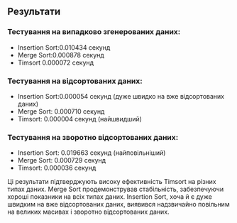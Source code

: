 ## Результати
### Тестування на випадково згенерованих даних:
- Insertion Sort:0.010434 секунд
- Merge Sort:0.000878 секунд
- Timsort 0.000072 секунд

### Тестування на відсортованих даних:
- Insertion Sort:0.000054 секунд (дуже швидко на вже відсортованих даних)
- Merge Sort: 0.000710 секунд
- Timsort: 0.000004 секунд (найшвидший)

### Тестування на зворотно відсортованих даних:
- Insertion Sort: 0.019663 секунд (найповільніший)
- Merge Sort: 0.000729 секунд
- Timsort: 0.000036 секунд

Ці результати підтверджують високу ефективність Timsort на різних типах даних. Merge Sort продемонстрував стабільність, забезпечуючи хороші показники на всіх типах даних. Insertion Sort, хоча й є дуже швидким на вже відсортованих даних, виявився надзвичайно повільним на великих масивах і зворотно відсортованих даних.
